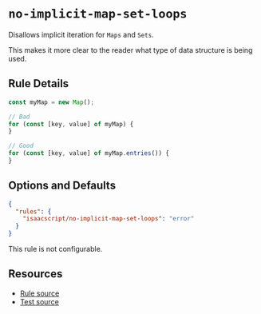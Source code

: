 # `no-implicit-map-set-loops`

Disallows implicit iteration for `Maps` and `Sets`.

This makes it more clear to the reader what type of data structure is being used.

## Rule Details

```ts
const myMap = new Map();

// Bad
for (const [key, value] of myMap) {
}

// Good
for (const [key, value] of myMap.entries()) {
}
```

## Options and Defaults

```json
{
  "rules": {
    "isaacscript/no-implicit-map-set-loops": "error"
  }
}
```

This rule is not configurable.

## Resources

- [Rule source](../../src/rules/no-implicit-map-set-loops.ts)
- [Test source](../../tests/rules/no-implicit-map-set-loops.test.ts)

